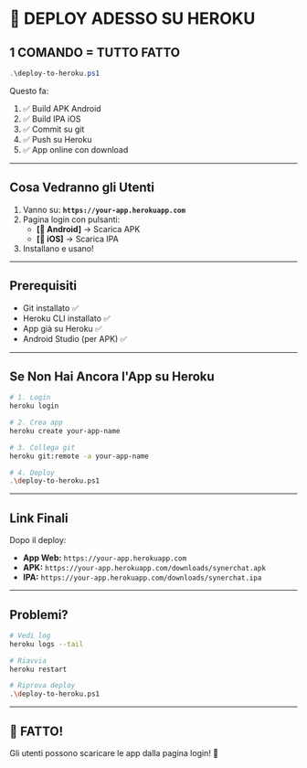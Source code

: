 # 🚀 DEPLOY ADESSO SU HEROKU

## 1 COMANDO = TUTTO FATTO

```powershell
.\deploy-to-heroku.ps1
```

Questo fa:
1. ✅ Build APK Android
2. ✅ Build IPA iOS  
3. ✅ Commit su git
4. ✅ Push su Heroku
5. ✅ App online con download

---

## Cosa Vedranno gli Utenti

1. Vanno su: **`https://your-app.herokuapp.com`**
2. Pagina login con pulsanti:
   - **[🤖 Android]** → Scarica APK
   - **[🍎 iOS]** → Scarica IPA
3. Installano e usano!

---

## Prerequisiti

- Git installato ✅
- Heroku CLI installato ✅
- App già su Heroku ✅
- Android Studio (per APK) ✅

---

## Se Non Hai Ancora l'App su Heroku

```bash
# 1. Login
heroku login

# 2. Crea app
heroku create your-app-name

# 3. Collega git
heroku git:remote -a your-app-name

# 4. Deploy
.\deploy-to-heroku.ps1
```

---

## Link Finali

Dopo il deploy:
- **App Web:** `https://your-app.herokuapp.com`
- **APK:** `https://your-app.herokuapp.com/downloads/synerchat.apk`
- **IPA:** `https://your-app.herokuapp.com/downloads/synerchat.ipa`

---

## Problemi?

```bash
# Vedi log
heroku logs --tail

# Riavvia
heroku restart

# Riprova deploy
.\deploy-to-heroku.ps1
```

---

## 🎉 FATTO!

Gli utenti possono scaricare le app dalla pagina login! 🚀
